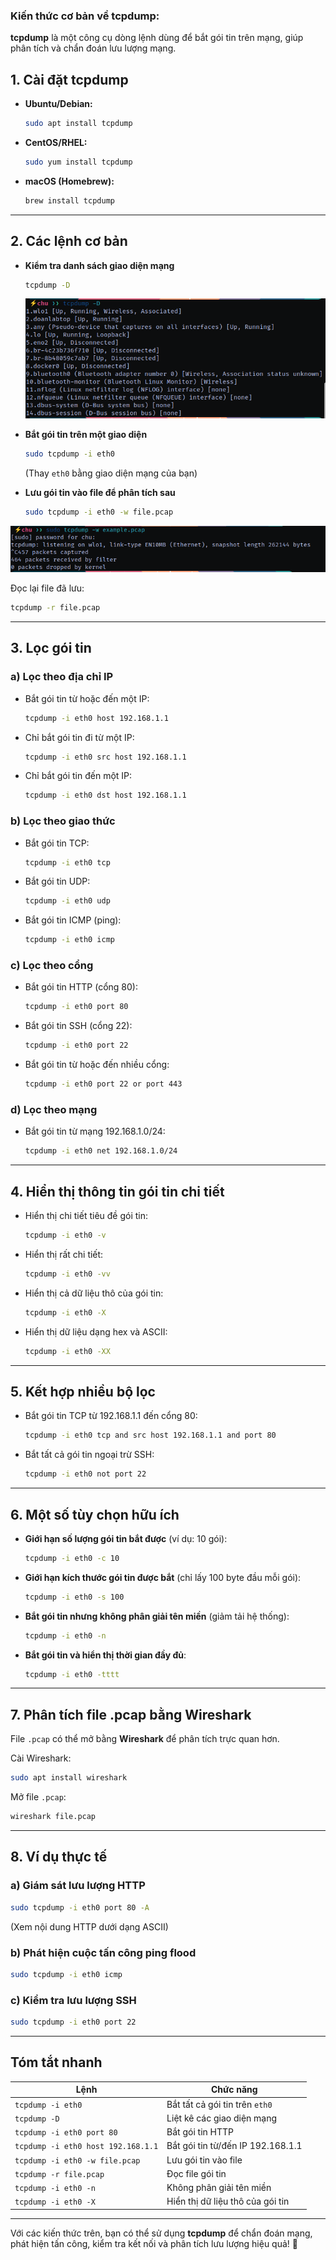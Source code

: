 ### Kiến thức cơ bản về **tcpdump**:
**tcpdump** là một công cụ dòng lệnh dùng để bắt gói tin trên mạng, giúp phân tích và chẩn đoán lưu lượng mạng.

## 1. **Cài đặt tcpdump**
- **Ubuntu/Debian:**  
  ```bash
  sudo apt install tcpdump
  ```
- **CentOS/RHEL:**  
  ```bash
  sudo yum install tcpdump
  ```
- **macOS (Homebrew):**  
  ```bash
  brew install tcpdump
  ```

---

## 2. **Các lệnh cơ bản**
- **Kiểm tra danh sách giao diện mạng**  
  ```bash
  tcpdump -D
  ```

  ![kiểm tra danh sách giao diện mạng](./img/1.png)

- **Bắt gói tin trên một giao diện**  
  ```bash
  sudo tcpdump -i eth0
  ```
  (Thay `eth0` bằng giao diện mạng của bạn)

- **Lưu gói tin vào file để phân tích sau**  
  ```bash
  sudo tcpdump -i eth0 -w file.pcap
  ```
![Lưu gói tin](./img/2.png)

  Đọc lại file đã lưu:
  ```bash
  tcpdump -r file.pcap
  ```

---

## 3. **Lọc gói tin**
### a) **Lọc theo địa chỉ IP**
- Bắt gói tin từ hoặc đến một IP:
  ```bash
  tcpdump -i eth0 host 192.168.1.1
  ```
- Chỉ bắt gói tin đi từ một IP:
  ```bash
  tcpdump -i eth0 src host 192.168.1.1
  ```
- Chỉ bắt gói tin đến một IP:
  ```bash
  tcpdump -i eth0 dst host 192.168.1.1
  ```

### b) **Lọc theo giao thức**
- Bắt gói tin TCP:
  ```bash
  tcpdump -i eth0 tcp
  ```
- Bắt gói tin UDP:
  ```bash
  tcpdump -i eth0 udp
  ```
- Bắt gói tin ICMP (ping):
  ```bash
  tcpdump -i eth0 icmp
  ```

### c) **Lọc theo cổng**
- Bắt gói tin HTTP (cổng 80):
  ```bash
  tcpdump -i eth0 port 80
  ```
- Bắt gói tin SSH (cổng 22):
  ```bash
  tcpdump -i eth0 port 22
  ```
- Bắt gói tin từ hoặc đến nhiều cổng:
  ```bash
  tcpdump -i eth0 port 22 or port 443
  ```

### d) **Lọc theo mạng**
- Bắt gói tin từ mạng 192.168.1.0/24:
  ```bash
  tcpdump -i eth0 net 192.168.1.0/24
  ```

---

## 4. **Hiển thị thông tin gói tin chi tiết**
- Hiển thị chi tiết tiêu đề gói tin:
  ```bash
  tcpdump -i eth0 -v
  ```
- Hiển thị rất chi tiết:
  ```bash
  tcpdump -i eth0 -vv
  ```
- Hiển thị cả dữ liệu thô của gói tin:
  ```bash
  tcpdump -i eth0 -X
  ```
- Hiển thị dữ liệu dạng hex và ASCII:
  ```bash
  tcpdump -i eth0 -XX
  ```

---

## 5. **Kết hợp nhiều bộ lọc**
- Bắt gói tin TCP từ 192.168.1.1 đến cổng 80:
  ```bash
  tcpdump -i eth0 tcp and src host 192.168.1.1 and port 80
  ```
- Bắt tất cả gói tin ngoại trừ SSH:
  ```bash
  tcpdump -i eth0 not port 22
  ```

---

## 6. **Một số tùy chọn hữu ích**
- **Giới hạn số lượng gói tin bắt được** (ví dụ: 10 gói):
  ```bash
  tcpdump -i eth0 -c 10
  ```
- **Giới hạn kích thước gói tin được bắt** (chỉ lấy 100 byte đầu mỗi gói):
  ```bash
  tcpdump -i eth0 -s 100
  ```
- **Bắt gói tin nhưng không phân giải tên miền** (giảm tải hệ thống):
  ```bash
  tcpdump -i eth0 -n
  ```
- **Bắt gói tin và hiển thị thời gian đầy đủ**:
  ```bash
  tcpdump -i eth0 -tttt
  ```

---

## 7. **Phân tích file .pcap bằng Wireshark**
File `.pcap` có thể mở bằng **Wireshark** để phân tích trực quan hơn.

Cài Wireshark:
```bash
sudo apt install wireshark
```
Mở file `.pcap`:
```bash
wireshark file.pcap
```

---

## 8. **Ví dụ thực tế**
### a) **Giám sát lưu lượng HTTP**
```bash
sudo tcpdump -i eth0 port 80 -A
```
(Xem nội dung HTTP dưới dạng ASCII)

### b) **Phát hiện cuộc tấn công ping flood**
```bash
sudo tcpdump -i eth0 icmp
```

### c) **Kiểm tra lưu lượng SSH**
```bash
sudo tcpdump -i eth0 port 22
```

---

## **Tóm tắt nhanh**
| Lệnh | Chức năng |
|------|----------|
| `tcpdump -i eth0` | Bắt tất cả gói tin trên `eth0` |
| `tcpdump -D` | Liệt kê các giao diện mạng |
| `tcpdump -i eth0 port 80` | Bắt gói tin HTTP |
| `tcpdump -i eth0 host 192.168.1.1` | Bắt gói tin từ/đến IP 192.168.1.1 |
| `tcpdump -i eth0 -w file.pcap` | Lưu gói tin vào file |
| `tcpdump -r file.pcap` | Đọc file gói tin |
| `tcpdump -i eth0 -n` | Không phân giải tên miền |
| `tcpdump -i eth0 -X` | Hiển thị dữ liệu thô của gói tin |

---

Với các kiến thức trên, bạn có thể sử dụng **tcpdump** để chẩn đoán mạng, phát hiện tấn công, kiểm tra kết nối và phân tích lưu lượng hiệu quả! 🚀